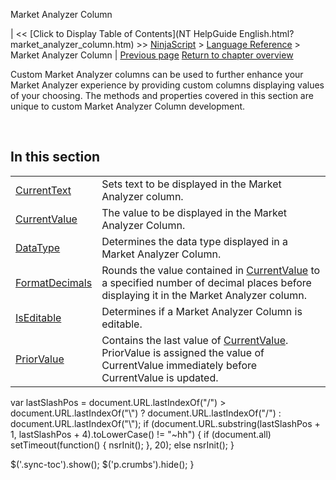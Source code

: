 ﻿










 


Market Analyzer Column







| &lt;&lt; [Click to Display Table of Contents](NT HelpGuide English.html?market_analyzer_column.htm) &gt;&gt;
 [NinjaScript](ninjascript.htm) &gt; [Language Reference](language_reference_wip.htm) &gt;
Market Analyzer Column | [Previous page](showtransparentplotsindatabox.htm)
[Return to chapter overview](language_reference_wip.htm)










Custom Market Analyzer columns can be used to further enhance your Market Analyzer experience by providing custom columns displaying values of your choosing. The methods and properties covered in this section are unique to custom Market Analyzer Column development.


 


In this section
---------------




|  |  |
| --- | --- |
| [CurrentText](currenttext.htm) | Sets text to be displayed in the Market Analyzer column. |
| [CurrentValue](currentvalue.htm) | The value to be displayed in the Market Analyzer Column. |
| [DataType](datatype.htm) | Determines the data type displayed in a Market Analyzer Column. |
| [FormatDecimals](formatdecimals.htm) | Rounds the value contained in [CurrentValue](currentvalue.htm) to a specified number of decimal places before displaying it in the Market Analyzer column. |
| [IsEditable](iseditable.htm) | Determines if a Market Analyzer Column is editable. |
| [PriorValue](priorvalue.htm) | Contains the last value of [CurrentValue](currentvalue.htm). PriorValue is assigned the value of CurrentValue immediately before CurrentValue is updated. |






 
 var lastSlashPos = document.URL.lastIndexOf("/") &gt; document.URL.lastIndexOf("\\") ? document.URL.lastIndexOf("/") : document.URL.lastIndexOf("\\");
 if (document.URL.substring(lastSlashPos + 1, lastSlashPos + 4).toLowerCase() != "~hh") {
 if (document.all) setTimeout(function() {
 nsrInit();
 }, 20);
 else nsrInit();
 }
 
 
 $('.sync-toc').show();
 $('p.crumbs').hide();
 }
 
 
 




